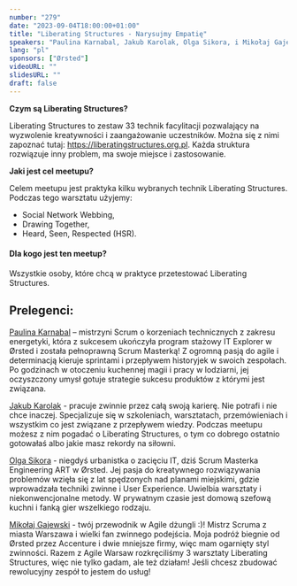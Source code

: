 ```yaml
---
number: "279"
date: "2023-09-04T18:00:00+01:00"
title: "Liberating Structures - Narysujmy Empatię"
speakers: "Paulina Karnabal, Jakub Karolak, Olga Sikora, i Mikołaj Gajewski"
lang: "pl"
sponsors: ["Ørsted"]
videoURL: ""
slidesURL: ""
draft: false
---
```


**Czym są Liberating Structures?**

Liberating Structures to zestaw 33 technik facylitacji pozwalający na wyzwolenie kreatywności i zaangażowanie uczestników. Można się z nimi zapoznać tutaj: https://liberatingstructures.org.pl.
Każda struktura rozwiązuje inny problem, ma swoje miejsce i zastosowanie.

**Jaki jest cel meetupu?**

Celem meetupu jest praktyka kilku wybranych technik Liberating Structures. Podczas tego warsztatu użyjemy:

* Social Network Webbing,
* Drawing Together,
* Heard, Seen, Respected (HSR).

#### **Dla kogo jest ten meetup?**

Wszystkie osoby, które chcą w praktyce przetestować Liberating Structures.

## Prelegenci:
[Paulina Karnabal](https://www.linkedin.com/in/paulina-karnabal-b32071173/) – mistrzyni Scrum o korzeniach technicznych z zakresu energetyki, która z sukcesem ukończyła program stażowy IT Explorer w Ørsted i została pełnoprawną Scrum Masterką! Z ogromną pasją do agile i determinacją kieruje sprintami i przepływem historyjek w swoich zespołach. Po godzinach w otoczeniu kuchennej magii i pracy w lodziarni, jej oczyszczony umysł gotuje strategie sukcesu produktów z którymi jest związana.

[Jakub Karolak](https://www.linkedin.com/in/jkarolak/) - pracuje zwinnie przez całą swoją karierę. Nie potrafi i nie chce inaczej. Specjalizuje się w szkoleniach, warsztatach, przemówieniach i wszystkim co jest związane z przepływem wiedzy. Podczas meetupu możesz z nim pogadać o Liberating Structures, o tym co dobrego ostatnio gotowałaś albo jakie masz rekordy na siłowni.

[Olga Sikora](https://www.linkedin.com/in/olga-sikorska-095b551a1/) - niegdyś urbanistka o zacięciu IT, dziś Scrum Masterka Engineering ART w Ørsted. Jej pasja do kreatywnego rozwiązywania problemów wzięła się z lat spędzonych nad planami miejskimi, gdzie wprowadzała techniki zwinne i User Experience. Uwielbia warsztaty i niekonwencjonalne metody. W prywatnym czasie jest domową szefową kuchni i fanką gier wszelkiego rodzaju.

[Mikołaj Gajewski](https://www.linkedin.com/in/mikolajga/) - twój przewodnik w Agile dżungli :)! Mistrz Scruma z miasta Warszawa i wielki fan zwinnego podejścia. Moja podróż biegnie od Ørsted przez Accenture i dwie mniejsze firmy, więc mam ogarnięty styl zwinności. Razem z Agile Warsaw rozkręciliśmy 3 warsztaty Liberating Structures, więc nie tylko gadam, ale też działam! Jeśli chcesz zbudować rewolucyjny zespół to jestem do usług!
